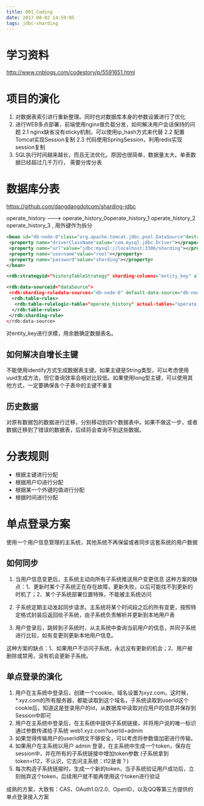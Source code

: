 ```yaml
---
title: 001_Coding
date: 2017-08-02 14:59:05
tags: jdbc-sharding
---
```


# 学习资料 
 http://www.cnblogs.com/codestory/p/5591651.html

# 项目的演化

1. 对数据表索引进行重新整理。同时也对数据库本身的参数设置进行了优化
2. 进行WEB多点部署，前端使用nginx做负载分发，如何解决用户会话保持的问题
  2.1 nginx缺省没有sticky机制，可以使用ip_hash方式来代替
  2.2 配置Tomcat实现Session复制
  2.3 代码使用SpringSession，利用redis实现session复制
3. SQL执行时间越来越长，而且无法优化。原因也很简单，数据量太大。单表数据已经超过几千万行， 需要分库分表

# 数据库分表

https://github.com/dangdangdotcom/sharding-jdbc

operate_history ---> operate_history_0operate_history_1 operate_history_2 operate_history_3 , 用外键作为拆分

```xml 
<bean id="db-node-0"class="org.apache.tomcat.jdbc.pool.DataSource"destroy-method="close">
 <property name="driverClassName"value="com.mysql.jdbc.Driver"></property>
 <property name="url"value="jdbc:mysql://localhost:3306/sharding"></property>
 <property name="username"value="root"></property>
 <property name="password"value="sharding"></property>
</bean>

<rdb:strategyid="historyTableStrategy" sharding-columns="entity_key" algorithm-class="cn.codestory.sharding.SingleKeyTableShardingAlgorithm"/>

<rdb:data-sourceid="dataSource">
 <rdb:sharding-ruledata-sources="db-node-0" default-data-source="db-node-0">
  <rdb:table-rules>
   <rdb:table-rulelogic-table="operate_history" actual-tables="operate_history_0,operate_history_1,operate_history_2,operate_history_3" table-strategy="historyTableStrategy" />
  </rdb:table-rules>
 </rdb:sharding-rule>
</rdb:data-source>
```

对entity_key进行求模，用余数确定数据表名。


## 如何解决自增长主键
不能使用identify方式生成数据表主键。如果主键是String类型，可以考虑使用uuid生成方法，但它查询效率会相对比较低。如果使用long型主键，可以使用其他方式，一定要确保各个子表中的主键不重复

## 历史数据
对原有数据包的数据进行迁移，分别移动到四个数据表中。如果不做这一步，或者数据迁移到了错误的数据表，后续将会查询不到这些数据。

# 分表规则

* 根据主键进行分配
* 根据用户ID进行分配
* 根据某一个外键的值进行分配
* 根据时间进行分配


# 单点登录方案

使用一个用户信息管理的主系统，其他系统不再保留或者同步这套系统的用户数据

## 如何同步
1. 当用户信息变更后，主系统主动向所有子系统推送用户变更信息
这种方案的缺点：1、更新时某个子系统正在存在故障，更新失败，以后可能找不到更新的时机了；2、某个子系统部署位置特殊，不能被主系统访问

2. 子系统定期主动发起同步请求。主系统将某个时间段之后的所有变更，按照特定格式封装后返回给子系统，由子系统负责解析并更新到本地用户表

3. 用户登录后，跳转到子系统时，从主系统中查询当前用户的信息，并同子系统进行比较，如有变更则更新本地用户信息。

这种方案的缺点：1、如果用户不访问子系统，永远没有更新的机会；2、用户被删除或禁用，没有机会更新子系统。

## 单点登录的演化

1. 用户在主系统中登录后，创建一个cookie，域名设置为xyz.com。这时候，*.xyz.com的所有服务器，都能读取到这个域名，子系统读取到userId这个cookie后，知道这是登录用户的id，从数据库中读取对应用户的信息并保存到Session中即可
2. 用户在主系统中登录后，在主系统中提供子系统链接，并将用户说的唯一标识通过参数传递给子系统  web1.xyz.com?userId=admin
3. 如果觉得传输用户的userId明文不够安全，可以考虑将参数值加密进行传输。
4. 如果用户在主系统以用户 admin 登录，在主系统中生成一个token，保存在session中，并在所有的子系统链接中增加token参数 (子系统拿到token=t12，不认识，它去问主系统：t12是谁？)
5. 每次构造子系统链接时，生成一个新的token，当子系统验证用户成功后，立刻抛弃这个token，后续用户就不能再使用这个token进行验证




成熟的方案，大致有：CAS、OAuth1.0/2.0、OpenID，以及QQ等第三方提供的单点登录接入方案